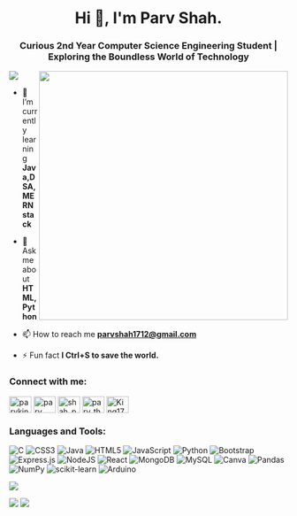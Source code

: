 <h1 align="center">Hi 👋, I'm Parv Shah.</h1>
<h3 align="center">Curious 2nd Year Computer Science Engineering Student | Exploring the Boundless World of Technology</h3>
<img align="right" width="450" src="https://media1.giphy.com/media/v1.Y2lkPTc5MGI3NjExZjR0NGJxajliaHNodGI4bWlza3Q3aGZiaG1mcGxlcWM3eHV6YzBsMCZlcD12MV9naWZzX3NlYXJjaCZjdD1n/qgQUggAC3Pfv687qPC/giphy.gif"> 

[![](https://visitcount.itsvg.in/api?id=parv-the-coder&icon=9&color=0)](https://visitcount.itsvg.in)

- 🌱 I’m currently learning **Java,DSA,MERN stack**

- 💬 Ask me about **HTML,Python**

- 📫 How to reach me **parvshah1712@gmail.com**

- ⚡ Fun fact **I Ctrl+S to save the world.**

<h3 align="left">Connect with me:</h3>
<p align="left">
<a href="https://twitter.com/parvking" target="blank"><img align="center" src="https://raw.githubusercontent.com/rahuldkjain/github-profile-readme-generator/master/src/images/icons/Social/twitter.svg" alt="parvking" height="30" width="40" /></a>
<a href="https://linkedin.com/in/parv shah" target="blank"><img align="center" src="https://raw.githubusercontent.com/rahuldkjain/github-profile-readme-generator/master/src/images/icons/Social/linked-in-alt.svg" alt="parv shah" height="30" width="40" /></a>
<a href="https://instagram.com/shah_parv_king" target="blank"><img align="center" src="https://raw.githubusercontent.com/rahuldkjain/github-profile-readme-generator/master/src/images/icons/Social/instagram.svg" alt="shah_parv_king" height="30" width="40" /></a>
<a href="https://www.codechef.com/users/parv_the_coder" target="blank"><img align="center" src="https://cdn.jsdelivr.net/npm/simple-icons@3.1.0/icons/codechef.svg" alt="parv_the_coder" height="30" width="40" /></a>
<a href="https://discord.gg/King1712#0810" target="blank"><img align="center" src="https://raw.githubusercontent.com/rahuldkjain/github-profile-readme-generator/master/src/images/icons/Social/discord.svg" alt="King1712#0810" height="30" width="40" /></a>
</p>

<h3 align="left">Languages and Tools:</h3>


![C](https://img.shields.io/badge/c-%2300599C.svg?style=for-the-badge&logo=c&logoColor=white) ![CSS3](https://img.shields.io/badge/css3-%231572B6.svg?style=for-the-badge&logo=css3&logoColor=white) ![Java](https://img.shields.io/badge/java-%23ED8B00.svg?style=for-the-badge&logo=java&logoColor=white) ![HTML5](https://img.shields.io/badge/html5-%23E34F26.svg?style=for-the-badge&logo=html5&logoColor=white) ![JavaScript](https://img.shields.io/badge/javascript-%23323330.svg?style=for-the-badge&logo=javascript&logoColor=%23F7DF1E) ![Python](https://img.shields.io/badge/python-3670A0?style=for-the-badge&logo=python&logoColor=ffdd54) ![Bootstrap](https://img.shields.io/badge/bootstrap-%23563D7C.svg?style=for-the-badge&logo=bootstrap&logoColor=white) ![Express.js](https://img.shields.io/badge/express.js-%23404d59.svg?style=for-the-badge&logo=express&logoColor=%2361DAFB) ![NodeJS](https://img.shields.io/badge/node.js-6DA55F?style=for-the-badge&logo=node.js&logoColor=white) ![React](https://img.shields.io/badge/react-%2320232a.svg?style=for-the-badge&logo=react&logoColor=%2361DAFB) ![MongoDB](https://img.shields.io/badge/MongoDB-%234ea94b.svg?style=for-the-badge&logo=mongodb&logoColor=white) ![MySQL](https://img.shields.io/badge/mysql-%2300f.svg?style=for-the-badge&logo=mysql&logoColor=white) ![Canva](https://img.shields.io/badge/Canva-%2300C4CC.svg?style=for-the-badge&logo=Canva&logoColor=white) ![Pandas](https://img.shields.io/badge/pandas-%23150458.svg?style=for-the-badge&logo=pandas&logoColor=white) ![NumPy](https://img.shields.io/badge/numpy-%23013243.svg?style=for-the-badge&logo=numpy&logoColor=white) ![scikit-learn](https://img.shields.io/badge/scikit--learn-%23F7931E.svg?style=for-the-badge&logo=scikit-learn&logoColor=white) ![Arduino](https://img.shields.io/badge/-Arduino-00979D?style=for-the-badge&logo=Arduino&logoColor=white)


![](https://github-readme-streak-stats.herokuapp.com/?user=parv-the-coder&theme=dark&hide_border=false)

![](https://github-readme-stats.vercel.app/api?username=parv-the-coder&theme=dark&hide_border=false&include_all_commits=false&count_private=false)
![](https://github-readme-stats.vercel.app/api/top-langs/?username=parv-the-coder&theme=dark&hide_border=false&include_all_commits=false&count_private=false&layout=compact)


